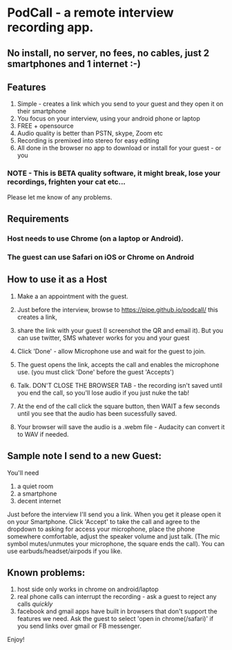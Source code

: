 # PodCall - a remote interview recording app.

## No install, no server, no fees, no cables, just 2 smartphones and 1 internet :-)

## Features
1) Simple - creates a link which you send to your guest and they open it on their smartphone
2) You focus on your interview, using your android phone or laptop
3) FREE + opensource
4) Audio quality is better than PSTN, skype, Zoom etc 
5) Recording is premixed into stereo for easy editing 
6) All done in the browser no app to download or install for your guest - or you

### NOTE - This is BETA quality software, it might break, lose your recordings, frighten your cat etc...
Please let me know of any problems.

## Requirements
### Host needs to use Chrome (on a laptop or Android).
### The guest can use Safari on iOS or Chrome on Android

## How to use it as a Host

1) Make a an appointment with the guest.
2) Just before the interview, browse to https://pipe.github.io/podcall/ 
this creates a link, 
3) share the link with your guest (I screenshot the QR and email it).
But you can use twitter, SMS whatever works for you and your guest
4) Click 'Done' - allow Microphone use and wait for the guest to join.
5) The guest opens the link, accepts the call and enables the microphone use.
(you must click 'Done' before the guest 'Accepts')
6) Talk. 
DON'T CLOSE THE BROWSER TAB - the recording isn't saved until you end the call, so you'll lose audio if
you just nuke the tab!

7) At the end of the call click the square button, then WAIT a few seconds until you see that the audio has been sucessfully saved. 

8) Your browser will save the audio is a .webm file -  Audacity can convert it to WAV if needed.

## Sample note I send to a new Guest:
You'll need 
1) a quiet room
2) a smartphone
3) decent internet

Just before the interview I'll send you a link.
When you get it please open it on your Smartphone. Click 'Accept' to take the call and agree to the dropdown to 
asking for access your microphone, place the phone somewhere comfortable, adjust the speaker volume and just talk. (The mic symbol mutes/unmutes your microphone, the square ends the call). You can use earbuds/headset/airpods if you like.

## Known problems:
1) host side only works in chrome on android/laptop 
2) real phone calls can interrupt the recording - ask a guest to reject any calls _quickly_
3) facebook and gmail apps have built in browsers that don't support the features we need. Ask the guest to select 'open in chrome(/safari)' if you send links over gmail or FB messenger.

Enjoy! 


